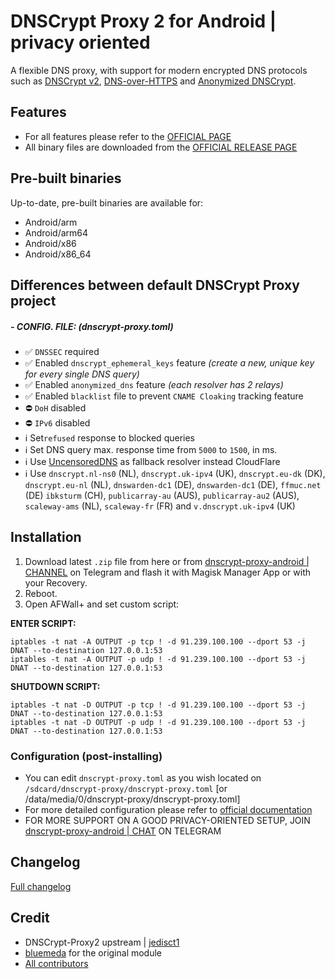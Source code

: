 # DNSCrypt Proxy 2 for Android | privacy oriented

A flexible DNS proxy, with support for modern encrypted DNS protocols such as [DNSCrypt v2](https://dnscrypt.info/protocol), [DNS-over-HTTPS](https://www.rfc-editor.org/rfc/rfc8484.txt) and [Anonymized DNSCrypt](https://github.com/DNSCrypt/dnscrypt-protocol/blob/master/ANONYMIZED-DNSCRYPT.txt).


## Features
- For all features please refer to the [OFFICIAL PAGE](https://github.com/DNSCrypt/dnscrypt-proxy#features)
- All binary files are downloaded from the [OFFICIAL RELEASE PAGE](https://github.com/jedisct1/dnscrypt-proxy/releases)


## Pre-built binaries

Up-to-date, pre-built binaries are available for:

- Android/arm
- Android/arm64
- Android/x86
- Android/x86_64


## Differences between default DNSCrypt Proxy project

##### **- CONFIG. FILE:** *(dnscrypt-proxy.toml)*

- ✅ `DNSSEC` required
- ✅ Enabled `dnscrypt_ephemeral_keys` feature *(create a new, unique key for every single DNS query)*
- ✅ Enabled `anonymized_dns` feature *(each resolver has 2 relays)*
- ✅ Enabled `blacklist` file to prevent `CNAME Cloaking` tracking feature
- ⛔️ `DoH` disabled
- ⛔️ `IPv6` disabled
- ℹ️ Set`refused` response to blocked queries
- ℹ️ Set DNS query max. response time from `5000` to `1500`, in ms.
- ℹ️ Use [UncensoredDNS](https://blog.uncensoreddns.org/) as fallback resolver instead CloudFlare
- ℹ️ Use `dnscrypt.nl-ns0` (NL), `dnscrypt.uk-ipv4` (UK), `dnscrypt.eu-dk` (DK), `dnscrypt.eu-nl` (NL), `dnswarden-dc1` (DE), `dnswarden-dc1` (DE), `ffmuc.net` (DE) `ibksturm` (CH), `publicarray-au` (AUS), `publicarray-au2` (AUS), `scaleway-ams` (NL), `scaleway-fr` (FR) and `v.dnscrypt.uk-ipv4` (UK)


## Installation
1. Download latest `.zip` file from here or from [dnscrypt-proxy-android | CHANNEL](https://t.me/dnscrypt_proxy) on Telegram and flash it with Magisk Manager App or with your Recovery.
2. Reboot.
3. Open AFWall+ and set custom script:

**ENTER SCRIPT:**
```
iptables -t nat -A OUTPUT -p tcp ! -d 91.239.100.100 --dport 53 -j DNAT --to-destination 127.0.0.1:53
iptables -t nat -A OUTPUT -p udp ! -d 91.239.100.100 --dport 53 -j DNAT --to-destination 127.0.0.1:53
```
   
**SHUTDOWN SCRIPT:**
```
iptables -t nat -D OUTPUT -p tcp ! -d 91.239.100.100 --dport 53 -j DNAT --to-destination 127.0.0.1:53
iptables -t nat -D OUTPUT -p udp ! -d 91.239.100.100 --dport 53 -j DNAT --to-destination 127.0.0.1:53
```

### Configuration (post-installing)

- You can edit `dnscrypt-proxy.toml` as you wish located on `/sdcard/dnscrypt-proxy/dnscrypt-proxy.toml` [or /data/media/0/dnscrypt-proxy/dnscrypt-proxy.toml]
- For more detailed configuration please refer to [official documentation](https://github.com/jedisct1/dnscrypt-proxy/wiki/Configuration)
- FOR MORE SUPPORT ON A GOOD PRIVACY-ORIENTED SETUP, JOIN [dnscrypt-proxy-android | CHAT](https://t.me/qd_invitation) ON TELEGRAM


## Changelog

[Full changelog](changelog.md)


## Credit
- DNSCrypt-Proxy2 upstream | [jedisct1](https://github.com/jedisct1/dnscrypt-proxy)
- [bluemeda](https://github.com/bluemeda) for the original module
- [All contributors](https://github.com/Magisk-Modules-Repo/dnscrypt-proxy/graphs/contributors)
